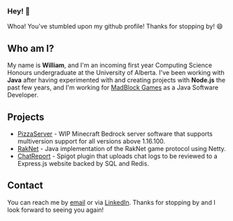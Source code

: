 ### Hey! 👋

Whoa! You've stumbled upon my github profile! Thanks for stopping by! 😄

## Who am I?
My name is **William**, and I'm an incoming first year Computing Science Honours undergraduate at the University of Alberta. I've been working with **Java** after having experimented with and creating projects with **Node.js** the past few years, and I'm working for [MadBlock Games](https://github.com/Mooncraft-Games) as a Java Software Developer.

## Projects
- [PizzaServer](https://github.com/WillQi/PizzaServer) - WIP Minecraft Bedrock server software that supports multiversion support for all versions above 1.16.100.
- [RakNet](https://github.com/WillQi/RakNet) - Java implementation of the RakNet game protocol using Netty.
- [ChatReport](https://github.com/WillQi/ChatReportPlugin) - Spigot plugin that uploads chat logs to be reviewed to a Express.js website backed by SQL and Redis.

## Contact
You can reach me by [email](mailto:wqi3@ualberta.ca) or via [LinkedIn](https://www.linkedin.com/in/william-qi/).
Thanks for stopping by and I look forward to seeing you again!
